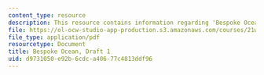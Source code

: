 ```yaml
---
content_type: resource
description: This resource contains information regarding 'Bespoke Ocean'.
file: https://ol-ocw-studio-app-production.s3.amazonaws.com/courses/21w-759-writing-science-fiction-spring-2016/d9731050e92b6cdca40677c4813ddf96_MIT21W_759S16_Bespoke1.pdf
file_type: application/pdf
resourcetype: Document
title: Bespoke Ocean, Draft 1
uid: d9731050-e92b-6cdc-a406-77c4813ddf96
---
```

